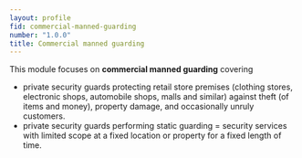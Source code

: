```yaml
---
layout: profile
fid: commercial-manned-guarding
number: "1.0.0"
title: Commercial manned guarding
---
```


This module focuses on **commercial manned guarding** covering

  * private security guards protecting retail store premises (clothing stores, electronic shops, automobile shops, malls and similar) against theft (of items and money), property damage, and occasionally unruly customers.
  * private security guards performing static guarding = security services with limited scope at a fixed location or property for a fixed length of time.



